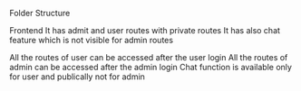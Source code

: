 Folder Structure

Frontend
It has admit and user routes with private routes
It has also chat feature which is not visible for admin routes

All the routes of user can be accessed after the user login
All the routes of admin can be accessed after the admin login
Chat function is available only for user and publically not for admin
